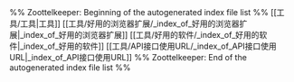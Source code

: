%% Zoottelkeeper: Beginning of the autogenerated index file list  %%
 [[工具/工具|工具]]
 [[工具/好用的浏览器扩展/_index_of_好用的浏览器扩展|_index_of_好用的浏览器扩展]]
 [[工具/好用的软件/_index_of_好用的软件|_index_of_好用的软件]]
 [[工具/API接口使用URL/_index_of_API接口使用URL|_index_of_API接口使用URL]]
%% Zoottelkeeper: End of the autogenerated index file list  %%
